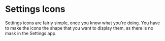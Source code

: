 # Settings Icons

Settings icons are fairly simple, once you know what you're doing. You have to make the icons the shape that you want to display them, as there is no mask in the Settings app.